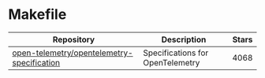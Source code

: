 # Makefile

| Repository                                                                                                  | Description                      | Stars |
| ----------------------------------------------------------------------------------------------------------- | -------------------------------- | ----- |
| [open-telemetry/opentelemetry-specification](https://github.com/open-telemetry/opentelemetry-specification) | Specifications for OpenTelemetry | 4068  |
